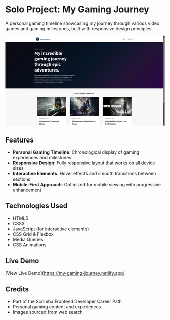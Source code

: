 # Solo Project: My Gaming Journey

A personal gaming timeline showcasing my journey through various video games and gaming milestones, built with responsive design principles.

![My Gaming Journey Screenshot](./images/screenshot.png)

## Features

- **Personal Gaming Timeline**: Chronological display of gaming experiences and milestones
- **Responsive Design**: Fully responsive layout that works on all device sizes
- **Interactive Elements**: Hover effects and smooth transitions between sections
- **Mobile-First Approach**: Optimized for mobile viewing with progressive enhancement

## Technologies Used

- HTML5
- CSS3
- JavaScript (for interactive elements)
- CSS Grid & Flexbox
- Media Queries
- CSS Animations

## Live Demo

[View Live Demo](https://my-gaming-journey.netlify.app/

## Credits

- Part of the Scrimba Frontend Developer Career Path
- Personal gaming content and experiences
- Images sourced from web search
